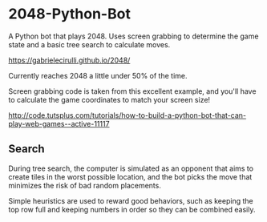# 2048-Python-Bot
A Python bot that plays 2048. Uses screen grabbing to determine the game state and a basic tree search to calculate moves.

https://gabrielecirulli.github.io/2048/

Currently reaches 2048 a little under 50% of the time.

Screen grabbing code is taken from this excellent example, and you'll have to calculate the game coordinates to match your screen size!

http://code.tutsplus.com/tutorials/how-to-build-a-python-bot-that-can-play-web-games--active-11117

## Search
During tree search, the computer is simulated as an opponent that aims to create tiles in the worst possible location, and the bot picks the move that minimizes the risk of bad random placements.

Simple heuristics are used to reward good behaviors, such as keeping the top row full and keeping numbers in order so they can be combined easily.

